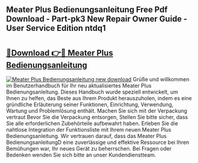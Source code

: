 ## Meater Plus Bedienungsanleitung Free Pdf Download - Part-pk3 New Repair Owner Guide - User Service Edition ntdq1

# <h2><a href="http://df4max.blite.top/?on=Meater+Plus+Bedienungsanleitung">🔗Download 👉🔴 Meater Plus Bedienungsanleitung</a></h2>

[![Meater Plus Bedienungsanleitung new download](https://i.imgur.com/lujVjoI.png)](http://df4max.blite.top/?on=Meater+Plus+Bedienungsanleitung)
Grüße und willkommen im Benutzerhandbuch für Ihr neu aktualisiertes Meater Plus Bedienungsanleitung. Dieses Handbuch wurde speziell entwickelt, um Ihnen zu helfen, das Beste aus Ihrem Produkt herauszuholen, indem es eine gründliche Erläuterung seiner Funktionen, Einrichtung, Verwendung, Wartung und Problemlösung enthält. Machen Sie sich mit der Verpackung vertraut Bevor Sie die Verpackung entsorgen, Stellen Sie bitte sicher, dass Sie alle erforderlichen Zubehörteile aufbewahrt haben. Erleben Sie die nahtlose Integration der Funktionsliste mit Ihrem neuen Meater Plus Bedienungsanleitung. Wir vertrauen darauf, dass das Meater Plus BedienungsanleitungD eine zuverlässige und effektive Ressource bei Ihren Bemühungen war, Ihr neues Gerät zu beherrschen. Bei Fragen oder Bedenken wenden Sie sich bitte an unser Kundendienstteam.
